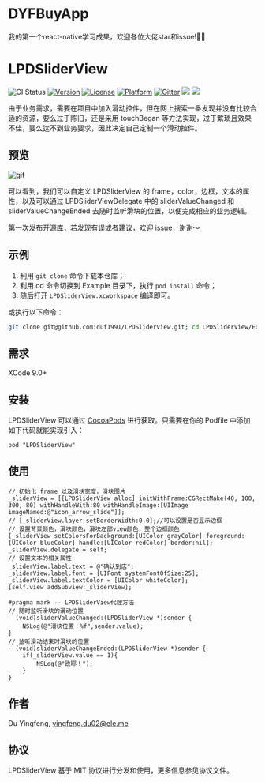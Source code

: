 # DYFBuyApp
我的第一个react-native学习成果，欢迎各位大佬star和issue!👏👏


# LPDSliderView

![CI Status](https://travis-ci.org/duf1991/LPDSliderView.svg?branch=master)
[![Version](https://img.shields.io/cocoapods/v/LPDSliderView.svg?style=flat)](http://cocoapods.org/pods/LPDSliderView)
[![License](https://img.shields.io/cocoapods/l/LPDSliderView.svg?style=flat)](http://cocoapods.org/pods/LPDSliderView)
[![Platform](https://img.shields.io/cocoapods/p/LPDSliderView.svg?style=flat)](http://cocoapods.org/pods/LPDSliderView)
[![Gitter](https://img.shields.io/gitter/room/nwjs/nw.js.svg)]()
![](https://img.shields.io/cocoapods/dt/LPDSliderView.svg)
![](https://img.shields.io/badge/language-ObjectiveC-orange.svg)



由于业务需求，需要在项目中加入滑动控件，但在网上搜索一番发现并没有比较合适的资源，要么过于陈旧，还是采用 touchBegan 等方法实现，过于繁琐且效果不佳，要么达不到业务要求，因此决定自己定制一个滑动控件。

## 预览

![gif](https://user-images.githubusercontent.com/20440035/32892241-87152042-cb10-11e7-91e6-8f4d7c6fb0ab.gif)

可以看到，我们可以自定义 LPDSliderView 的 frame，color，边框，文本的属性，以及可以通过 LPDSliderViewDelegate 中的 sliderValueChanged 和 sliderValueChangeEnded 去随时监听滑块的位置，以便完成相应的业务逻辑。

第一次发布开源库，若发现有误或者建议，欢迎 issue，谢谢～

## 示例

1. 利用 `git clone` 命令下载本仓库；
2. 利用 cd 命令切换到 Example 目录下，执行 `pod install` 命令；
3. 随后打开 `LPDSliderView.xcworkspace` 编译即可。

或执行以下命令：

```bash
git clone git@github.com:duf1991/LPDSliderView.git; cd LPDSliderView/Example; pod install; open LPDSliderView.xcworkspace
```

## 需求

XCode 9.0+

## 安装

LPDSliderView 可以通过 [CocoaPods](http://cocoapods.org) 进行获取。只需要在你的 Podfile 中添加如下代码就能实现引入：

```
pod "LPDSliderView"
```

## 使用

```
// 初始化 frame 以及滑块宽度，滑块图片
_sliderView = [[LPDSliderView alloc] initWithFrame:CGRectMake(40, 100, 300, 80) withHandleWith:80 withHandleImage:[UIImage imageNamed:@"icon_arrow_slide"]];
// [_sliderView.layer setBorderWidth:0.0];//可以设置是否显示边框
// 设置背景颜色，滑块颜色，滑块左部view颜色，整个边框颜色
[_sliderView setColorsForBackground:[UIColor grayColor] foreground:[UIColor blueColor] handle:[UIColor redColor] border:nil];
_sliderView.delegate = self;
// 设置文本的相关属性
_sliderView.label.text = @"确认到店";
_sliderView.label.font = [UIFont systemFontOfSize:25];
_sliderView.label.textColor = [UIColor whiteColor];
[self.view addSubview:_sliderView];

#pragma mark -- LPDSliderView代理方法
// 随时监听滑块的滑动位置
- (void)sliderValueChanged:(LPDSliderView *)sender {
    NSLog(@"滑块位置：%f",sender.value);
}
// 监听滑动结束时滑块的位置
- (void)sliderValueChangeEnded:(LPDSliderView *)sender {
    if(_sliderView.value == 1){
        NSLog(@"欧耶！");
    }
}
```

## 作者

Du Yingfeng, yingfeng.du02@ele.me

## 协议

LPDSliderView 基于 MIT 协议进行分发和使用，更多信息参见协议文件。
